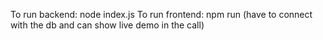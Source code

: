 To run backend: node index.js
To run frontend: npm run
(have to connect with the db and can show live demo in the call)
